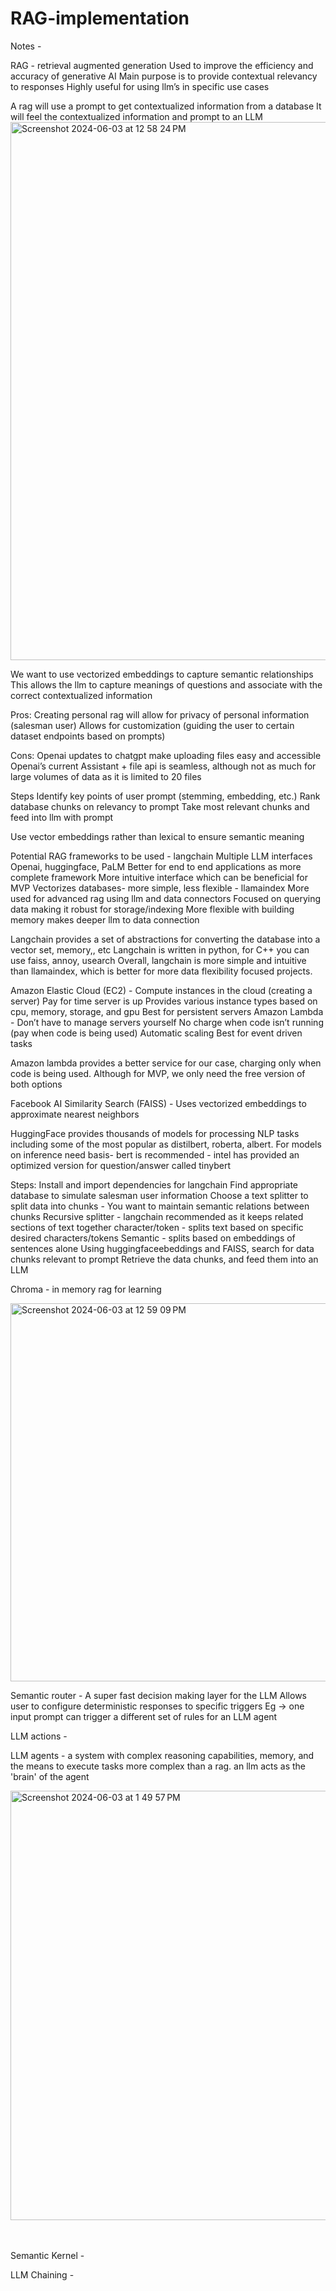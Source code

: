 # RAG-implementation

Notes -

RAG - retrieval augmented generation
Used to improve the efficiency and accuracy of generative AI
Main purpose is to provide contextual relevancy to responses
Highly useful for using llm’s in specific use cases
	
A rag will use a prompt to get contextualized information from a database
		It will feel the contextualized information and prompt to an LLM
<img width="861" alt="Screenshot 2024-06-03 at 12 58 24 PM" src="https://github.com/vgali7/RAG-implementation/assets/79680489/f5fb66ea-816d-4170-9425-482a77719d32">

We want to use vectorized embeddings to capture semantic relationships
This allows the llm to capture meanings of questions and associate with the correct contextualized information

Pros:
Creating personal rag will allow for privacy of personal information (salesman user)
Allows for customization (guiding the user to certain dataset endpoints based on prompts)


Cons:
Openai updates to chatgpt make uploading files easy and accessible
Openai’s current Assistant + file api is seamless, although not as much for large volumes of data as it is limited to 20 files

Steps
Identify key points of user prompt (stemming, embedding, etc.)
Rank database chunks on relevancy to prompt
Take most relevant chunks and feed into llm with prompt


Use vector embeddings rather than lexical to ensure semantic meaning

Potential RAG frameworks to be used
	- langchain
	 	Multiple LLM interfaces
			Openai, huggingface, PaLM
		Better for end to end applications as more complete framework
		More intuitive interface which can be beneficial for MVP
		Vectorizes databases- more simple, less flexible
	- llamaindex
		More used for advanced rag using llm and data connectors 
		Focused on querying data making it robust for storage/indexing
		More flexible with building memory makes deeper llm to data connection

Langchain provides a set of abstractions for converting the database into a vector set, memory,, etc
Langchain is written in python, for C++ you can use faiss, annoy, usearch
Overall, langchain is more simple and intuitive than llamaindex, which is better for more data flexibility focused projects. 


Amazon Elastic Cloud (EC2) -
Compute instances in the cloud (creating a server)
Pay for time server is up
Provides various instance types based on cpu, memory, storage, and gpu
Best for persistent servers
Amazon Lambda -
Don’t have to manage servers yourself
No charge when code isn’t running (pay when code is being used)
Automatic scaling
Best for event driven tasks

Amazon lambda provides a better service for our case, charging only when code is being used. Although for MVP, we only need the free version of both options


Facebook AI Similarity Search (FAISS) - Uses vectorized embeddings to approximate nearest neighbors

HuggingFace provides thousands of models for processing NLP tasks including some of the most popular as distilbert, roberta, albert. For models on inference need basis- bert is recommended - intel has provided an optimized version for question/answer called tinybert

Steps:
Install and import dependencies for langchain 
Find appropriate database to simulate salesman user information
Choose a text splitter to split data into chunks - You want to maintain semantic relations between chunks
Recursive splitter - langchain recommended as it keeps related sections of text together
character/token - splits text based on specific desired characters/tokens
Semantic - splits based on embeddings of sentences alone
Using huggingfaceebeddings and FAISS, search for data chunks relevant to prompt
Retrieve the data chunks, and feed them into an LLM


Chroma - in memory rag for learning


<img width="605" alt="Screenshot 2024-06-03 at 12 59 09 PM" src="https://github.com/vgali7/RAG-implementation/assets/79680489/b8a603e5-7339-4309-8d17-db14d4c22f2c">


Semantic router -
A super fast decision making layer for the LLM 
 	Allows user to configure deterministic responses to specific triggers
	Eg -> one input prompt can trigger a different set of rules for an LLM agent

LLM actions - 

LLM agents - 
a system with complex reasoning capabilities, memory, and the means to execute tasks more complex than a rag.
	an llm acts as the 'brain' of the agent
 	
 
<img width="687" alt="Screenshot 2024-06-03 at 1 49 57 PM" src="https://github.com/vgali7/RAG-implementation/assets/79680489/fda1d1c8-f7cb-41ed-b09b-148ed4719204">


<br><br>
Semantic Kernel -

LLM Chaining -
